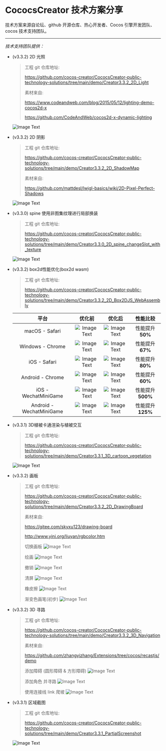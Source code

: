# CococsCreator 技术方案分享

 技术方案来源自论坛、github 开源仓库、热心开发者、Cocos 引擎开发团队、cocos 技术支持团队。

---
*技术支持团队提供：*

* (v3.3.2) 2D 光照

  > 工程 git 仓库地址: 
  >
  > https://github.com/cocos-creator/CococsCreator-public-technology-solutions/tree/main/demo/Creator3.3.2_2D_Light
  >
  > 素材来自: 
  >
  > https://www.codeandweb.com/blog/2015/05/12/lighting-demo-cocos2d-x
  >
  > https://github.com/CodeAndWeb/cocos2d-x-dynamic-lighting

  ![Image Text](https://github.com/cocos-creator/CococsCreator-public-technology-solutions/blob/main/gif/2021111101.gif)

  

* (v3.3.2) 2D 阴影

  > 工程 git 仓库地址: 
  >
  > https://github.com/cocos-creator/CococsCreator-public-technology-solutions/tree/main/demo/Creator3.3.2_2D_ShadowMap
  >
  > 素材来自: 
  >
  > https://github.com/mattdesl/lwjgl-basics/wiki/2D-Pixel-Perfect-Shadows
  
  ![Image Text](https://github.com/cocos-creator/CococsCreator-public-technology-solutions/blob/main/gif/2021111102.gif)



* (v3.3.0) spine 使用非图集纹理进行局部换装

  > 工程 git 仓库地址: 
  >
  > https://github.com/cocos-creator/CococsCreator-public-technology-solutions/tree/main/demo/Creator3.3.0_2D_spine_changeSlot_with_texture
  
  ![Image Text](https://github.com/cocos-creator/CococsCreator-public-technology-solutions/blob/main/gif/2021111103.gif)



* (v3.3.2) box2d性能优化(box2d wasm)

  > 工程 git 仓库地址: 
  >
  > https://github.com/cocos-creator/CococsCreator-public-technology-solutions/tree/main/demo/Creator3.3.2_2D_Box2DJS_WebAssembly
  
  |  平台  |  优化前  | 优化后  |  性能比较  |
  | :-----------------------: | :-----------------------: | :-----------------------: | :-----------------------: |
  | macOS - Safari | ![Image Text](https://github.com/cocos-creator/CococsCreator-public-technology-solutions/blob/main/image/2021111901.jpeg)   | ![Image Text](https://github.com/cocos-creator/CococsCreator-public-technology-solutions/blob/main/image/2021111911.jpeg)   |  性能提升**50%**  |
  | Windows - Chrome |  ![Image Text](https://github.com/cocos-creator/CococsCreator-public-technology-solutions/blob/main/image/2021111902.jpeg)  |  ![Image Text](https://github.com/cocos-creator/CococsCreator-public-technology-solutions/blob/main/image/2021111912.jpeg)  |  性能提升**67%**  |
  | iOS - Safari |  ![Image Text](https://github.com/cocos-creator/CococsCreator-public-technology-solutions/blob/main/image/2021111903.jpeg)  | ![Image Text](https://github.com/cocos-creator/CococsCreator-public-technology-solutions/blob/main/image/2021111913.jpeg)   | 性能提升**80%**  |
  | Android - Chrome |  ![Image Text](https://github.com/cocos-creator/CococsCreator-public-technology-solutions/blob/main/image/2021111904.jpeg)  |  ![Image Text](https://github.com/cocos-creator/CococsCreator-public-technology-solutions/blob/main/image/2021111914.jpeg)  | 性能提升**60%**  | 
  | iOS - WechatMiniGame |  ![Image Text](https://github.com/cocos-creator/CococsCreator-public-technology-solutions/blob/main/image/2021111905.jpeg)  |  ![Image Text](https://github.com/cocos-creator/CococsCreator-public-technology-solutions/blob/main/image/2021111915.jpeg)  | 性能提升**500%**  |  
  | Android - WechatMiniGame | ![Image Text](https://github.com/cocos-creator/CococsCreator-public-technology-solutions/blob/main/image/2021111906.jpeg)   |  ![Image Text](https://github.com/cocos-creator/CococsCreator-public-technology-solutions/blob/main/image/2021111916.jpeg)  | 性能提升**125%**  |



* (v3.3.1) 3D植被卡通渲染与植被交互

  > 工程 git 仓库地址: 
  >
  > https://github.com/cocos-creator/CococsCreator-public-technology-solutions/tree/main/demo/Creator3.3.1_3D_cartoon_vegetation

  ![Image Text](https://github.com/cocos-creator/CococsCreator-public-technology-solutions/blob/main/gif/2021112603.gif)



* (v3.3.2) 画板

  > 工程 git 仓库地址: 
  >
  > https://github.com/cocos-creator/CococsCreator-public-technology-solutions/tree/main/demo/Creator3.3.2_2D_DrawingBoard
  >
  > 素材来自: 
  >
  > https://gitee.com/skyxu123/drawing-board
  >
  > http://www.yini.org/liuyan/rgbcolor.htm
  > 
  > 切换画板
  ![Image Text](https://github.com/cocos-creator/CococsCreator-public-technology-solutions/blob/main/gif/2021112901.gif)
  >
  > 绘画
  ![Image Text](https://github.com/cocos-creator/CococsCreator-public-technology-solutions/blob/main/gif/2021112902.gif)
  >
  > 撤销
  ![Image Text](https://github.com/cocos-creator/CococsCreator-public-technology-solutions/blob/main/gif/2021112903.gif)
  >
  > 清屏
  ![Image Text](https://github.com/cocos-creator/CococsCreator-public-technology-solutions/blob/main/gif/2021112904.gif)
  >
  > 橡皮擦
  ![Image Text](https://github.com/cocos-creator/CococsCreator-public-technology-solutions/blob/main/gif/2021112905.gif)
  >
  > 渐变色画笔(初步)
  ![Image Text](https://github.com/cocos-creator/CococsCreator-public-technology-solutions/blob/main/gif/2021112906.gif)



* (v3.3.2) 3D 寻路

  > 工程 git 仓库地址: 
  >
  > https://github.com/cocos-creator/CococsCreator-public-technology-solutions/tree/main/demo/Creator3.3.2_3D_Navigation
  >
  > 素材来自: 
  >
  > https://github.com/zhangyizhang/Extensions/tree/cocos/recastjs/demo
  > 
  > 添加障碍 (圆形障碍 & 方形障碍)
  ![Image Text](https://github.com/cocos-creator/CococsCreator-public-technology-solutions/blob/main/gif/2021112911.gif)
  > 
  > 添加角色 并寻路
  ![Image Text](https://github.com/cocos-creator/CococsCreator-public-technology-solutions/blob/main/gif/2021112912.gif)
  > 
  > 使用连接线 link 爬坡
  ![Image Text](https://github.com/cocos-creator/CococsCreator-public-technology-solutions/blob/main/gif/2021112913.gif)


* (v3.3.1) 区域截图

  > 工程 git 仓库地址: 
  >
  > https://github.com/cocos-creator/CococsCreator-public-technology-solutions/tree/main/demo/Creator3.3.1_PartialScreenshot

  ![Image Text](https://github.com/cocos-creator/CococsCreator-public-technology-solutions/blob/main/gif/2021112603.gif)